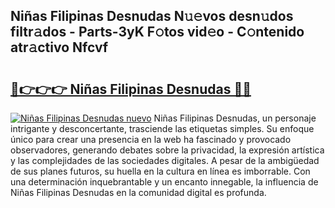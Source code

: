 ## Niñas Filipinas Desnudas N𝚞𝚎vos desn𝚞dos filtr𝚊dos - Parts-3yK F𝚘tos vid𝚎o - C𝚘ntenido atr𝚊ctivo Nfcvf

# <h2><a href="http://mb8hmj2.tromn.icu/?c=Ni%c3%b1as+Filipinas+Desnudas">🔗👉👉👉 Niñas Filipinas Desnudas 🔗🔗</a></h2>

[![Niñas Filipinas Desnudas nuevo](https://i.imgur.com/pEAQMta.gif)](http://mb8hmj2.tromn.icu/?c=Ni%c3%b1as+Filipinas+Desnudas)
Niñas Filipinas Desnudas, un personaje intrigante y desconcertante, trasciende las etiquetas simples. Su enfoque único para crear una presencia en la web ha fascinado y provocado observadores, generando debates sobre la privacidad, la expresión artística y las complejidades de las sociedades digitales. A pesar de la ambigüedad de sus planes futuros, su huella en la cultura en línea es imborrable. Con una determinación inquebrantable y un encanto innegable, la influencia de Niñas Filipinas Desnudas en la comunidad digital es profunda.
